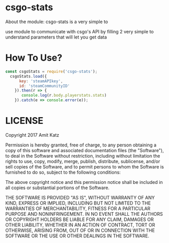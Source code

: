 # csgo-statsAbout the module: csgo-stats is a very simple touse module to communicate with csgo's API by filling 2 very simple to understand parameters that will let you get data# How To Use?```jsconst csgoStats = require('csgo-stats');  csgoStats.load({      key: 'steamAPIkey',      id: 'steamCommunityID'    }).then(r => {       console.log(r.body.playerstats.stats)    }).catch(e => console.error(e));```# LICENSECopyright 2017 Amit KatzPermission is hereby granted, free of charge, to any person obtaining a copy of this software and associated documentation files (the "Software"), to deal in the Software without restriction, including without limitation the rights to use, copy, modify, merge, publish, distribute, sublicense, and/or sell copies of the Software, and to permit persons to whom the Software is furnished to do so, subject to the following conditions:The above copyright notice and this permission notice shall be included in all copies or substantial portions of the Software.THE SOFTWARE IS PROVIDED "AS IS", WITHOUT WARRANTY OF ANY KIND, EXPRESS OR IMPLIED, INCLUDING BUT NOT LIMITED TO THE WARRANTIES OF MERCHANTABILITY, FITNESS FOR A PARTICULAR PURPOSE AND NONINFRINGEMENT. IN NO EVENT SHALL THE AUTHORS OR COPYRIGHT HOLDERS BE LIABLE FOR ANY CLAIM, DAMAGES OR OTHER LIABILITY, WHETHER IN AN ACTION OF CONTRACT, TORT OR OTHERWISE, ARISING FROM, OUT OF OR IN CONNECTION WITH THE SOFTWARE OR THE USE OR OTHER DEALINGS IN THE SOFTWARE.